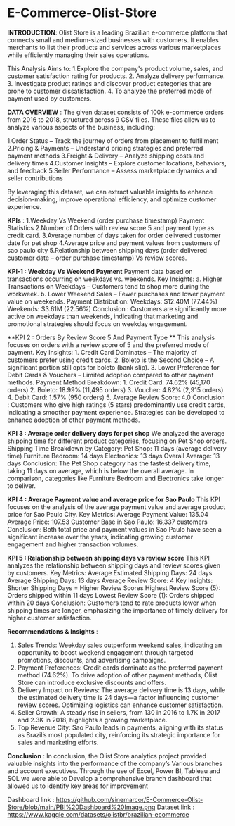 # E-Commerce-Olist-Store
**INTRODUCTION**: 
Olist Store is a leading Brazilian e-commerce platform that connects small and medium-sized businesses with customers. It enables merchants to list their products and services across various marketplaces while efficiently managing their sales operations.

This Analysis Aims to: 1.Explore the company's product volume, sales, and customer satisfaction rating for products.
                       2. Analyze delivery performance.
                       3. Investigate product ratings and discover product categories that are prone to customer dissatisfaction.
                       4. To analyze the preferred mode of payment used by customers.

**DATA OVERVIEW** : 
The given dataset consists of 100k e-commerce orders from 2016 to 2018, structured across 9 CSV files. These files allow us to analyze various aspects of the business, including:

   1.Order Status – Track the journey of orders from placement to fulfillment
   2.Pricing & Payments – Understand pricing strategies and preferred payment methods
   3.Freight & Delivery – Analyze shipping costs and delivery times
   4.Customer Insights – Explore customer locations, behaviors, and feedback
   5.Seller Performance – Assess marketplace dynamics and seller contributions

By leveraging this dataset, we can extract valuable insights to enhance decision-making, improve operational efficiency, and optimize customer experience.

**KPIs** : 
    1.Weekday Vs Weekend (order purchase timestamp) Payment Statistics
    2.Number of Orders with review score 5 and payment type as credit card.
    3.Average number of days taken for order delivered customer date for pet shop
    4.Average price and payment values from customers of sao paulo city
    5.Relationship between shipping days (order delivered customer date – order purchase timestamp) Vs review scores.

**KPI-1 : Weekday Vs Weekend Payment**
    Payment data based on transactions occurring on weekdays vs. weekends.
    Key Insights:
                a. Higher Transactions on Weekdays – Customers tend to shop more during the workweek.
                b. Lower Weekend Sales – Fewer purchases and lower payment value on weekends.
    Payment Distribution:
                Weekdays: $12.40M (77.44%)
                Weekends: $3.61M (22.56%)
    Conclusion : Customers are significantly more active on weekdays than weekends, indicating that marketing and promotional strategies should focus on weekday engagement.

**KPI 2 : Orders By Review Score 5 And Payment Type **
    This analysis focuses on orders with a review score of 5 and the preferred mode of payment.
    Key Insights:
                1. Credit Card Dominates – The majority of customers prefer using credit cards.
                2. Boleto is the Second Choice – A significant portion still opts for boleto (bank slip).
                3. Lower Preference for Debit Cards & Vouchers – Limited adoption compared to other payment methods.
    Payment Method Breakdown:
                1. Credit Card: 74.62% (45,170 orders)
                2. Boleto: 18.99% (11,495 orders)
                3. Voucher: 4.82% (2,915 orders)
                4. Debit Card: 1.57% (950 orders)
                5. Average Review Score: 4.0
    Conclusion : Customers who give high ratings (5 stars) predominantly use credit cards, indicating a smoother payment experience. Strategies can be developed to enhance adoption of other payment methods.

**KPI 3 : Average order delivery days for pet shop**
    We analyzed the average shipping time for different product categories, focusing on Pet Shop orders.
    Shipping Time Breakdown by Category:
               Pet Shop: 11 days (average delivery time)
               Furniture Bedroom: 14 days
               Electronics: 13 days
               Overall Average: 13 days
    Conclusion:
               The Pet Shop category has the fastest delivery time, taking 11 days on average, which is below the overall average. In comparison, categories like Furniture Bedroom and Electronics take longer to deliver.

**KPI 4 : Average Payment value and average price for Sao Paulo**
    This KPI focuses on the analysis of the average payment value and average product price for Sao Paulo City.
    Key Metrics:
               Average Payment Value: 135.04
               Average Price: 107.53
               Customer Base in Sao Paulo: 16,337 customers
    Conclusion:
               Both total price and payment values in Sao Paulo have seen a significant increase over the years, indicating growing customer engagement and higher transaction volumes.

**KPI 5 : Relationship between shipping days vs review score**
    This KPI analyzes the relationship between shipping days and review scores given by customers.
    Key Metrics:
               Average Estimated Shipping Days: 24 days
               Average Shipping Days: 13 days
               Average Review Score: 4
    Key Insights:
               Shorter Shipping Days = Higher Review Scores
               Highest Review Score (5): Orders shipped within 11 days
               Lowest Review Score (1): Orders shipped within 20 days
   Conclusion:
              Customers tend to rate products lower when shipping times are longer, emphasizing the importance of timely delivery for higher customer satisfaction.

**Recommendations & Insights** : 
   1. Sales Trends: Weekday sales outperform weekend sales, indicating an opportunity to boost weekend engagement through targeted promotions, discounts, and advertising campaigns.
   2. Payment Preferences: Credit cards dominate as the preferred payment method (74.62%). To drive adoption of other payment methods, Olist Store can introduce exclusive discounts and offers.
   3. Delivery Impact on Reviews: The average delivery time is 13 days, while the estimated delivery time is 24 days—a factor influencing customer review scores. Optimizing logistics can enhance customer satisfaction.
   4. Seller Growth: A steady rise in sellers, from 130 in 2016 to 1.7K in 2017 and 2.3K in 2018, highlights a growing marketplace.
   5. Top Revenue City: Sao Paulo leads in payments, aligning with its status as Brazil’s most populated city, reinforcing its strategic importance for sales and marketing efforts.

**Conclusion** : 
              In conclusion, the Olist Store analytics project provided valuable insights into the performance of the company’s Various branches and account executives. Through the use of Excel, Power BI, Tableau and SQL we were able to Develop a comprehensive branch dashboard that allowed us to identify key areas for improvement

Dashboard link : https://github.com/sinemarcor/E-Commerce-Olist-Store/blob/main/PBI%20Dashboard%20Image.png
Dataset link : https://www.kaggle.com/datasets/olistbr/brazilian-ecommerce










